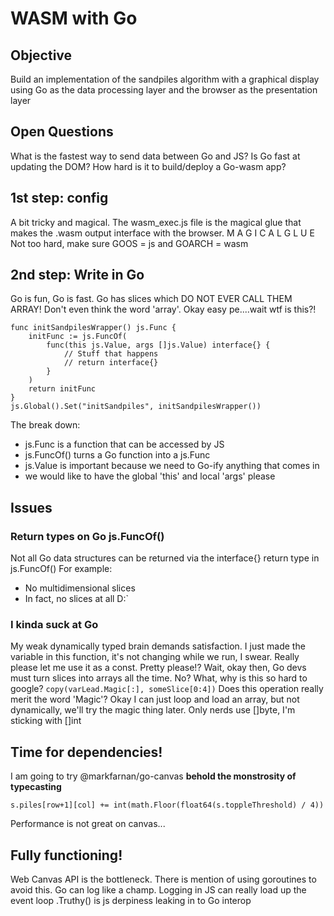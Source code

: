 # WASM with Go
## Objective
Build an implementation of the sandpiles algorithm with a graphical display using Go as the data processing layer and the browser as the presentation layer
## Open Questions
What is the fastest way to send data between Go and JS?
Is Go fast at updating the DOM?
How hard is it to build/deploy a Go-wasm app?
## 1st step: config
A bit tricky and magical.
The wasm_exec.js file is the magical glue that makes the .wasm output interface with the browser.
M A G I C A L G L U E
Not too hard, make sure GOOS = js and GOARCH = wasm
## 2nd step: Write in Go
Go is fun, Go is fast.
Go has slices which DO NOT EVER CALL THEM ARRAY!
Don't even think the word 'array'.
Okay easy pe....wait wtf is this?!
```
func initSandpilesWrapper() js.Func {
	initFunc := js.FuncOf(
		func(this js.Value, args []js.Value) interface{} {
            // Stuff that happens
            // return interface{}
        }
    )
    return initFunc
}
js.Global().Set("initSandpiles", initSandpilesWrapper())
```
The break down:
- js.Func is a function that can be accessed by JS
- js.FuncOf() turns a Go function into a js.Func
- js.Value is important because we need to Go-ify anything that comes in
- we would like to have the global 'this' and local 'args' please

## Issues
### Return types on Go js.FuncOf()
Not all Go data structures can be returned via the interface{} return type in js.FuncOf()
For example:
- No multidimensional slices
- In fact, no slices at all D:`
### I kinda suck at Go
My weak dynamically typed brain demands satisfaction.
I just made the variable in this function, it's not changing while we run, I swear.
Really please let me use it as a const.
Pretty please!?
Wait, okay then, Go devs must turn slices into arrays all the time.
No? What, why is this so hard to google?
```copy(varLead.Magic[:], someSlice[0:4])```
Does this operation really merit the word 'Magic'?
Okay I can just loop and load an array, but not dynamically, we'll try the magic thing later.
Only nerds use []byte, I'm sticking with []int
## Time for dependencies!
I am going to try @markfarnan/go-canvas
**behold the monstrosity of typecasting**
```
s.piles[row+1][col] += int(math.Floor(float64(s.toppleThreshold) / 4))
```
Performance is not great on canvas...
## Fully functioning!
Web Canvas API is the bottleneck. There is mention of using goroutines to avoid this.
Go can log like a champ. Logging in JS can really load up the event loop
.Truthy() is js derpiness leaking in to Go interop

